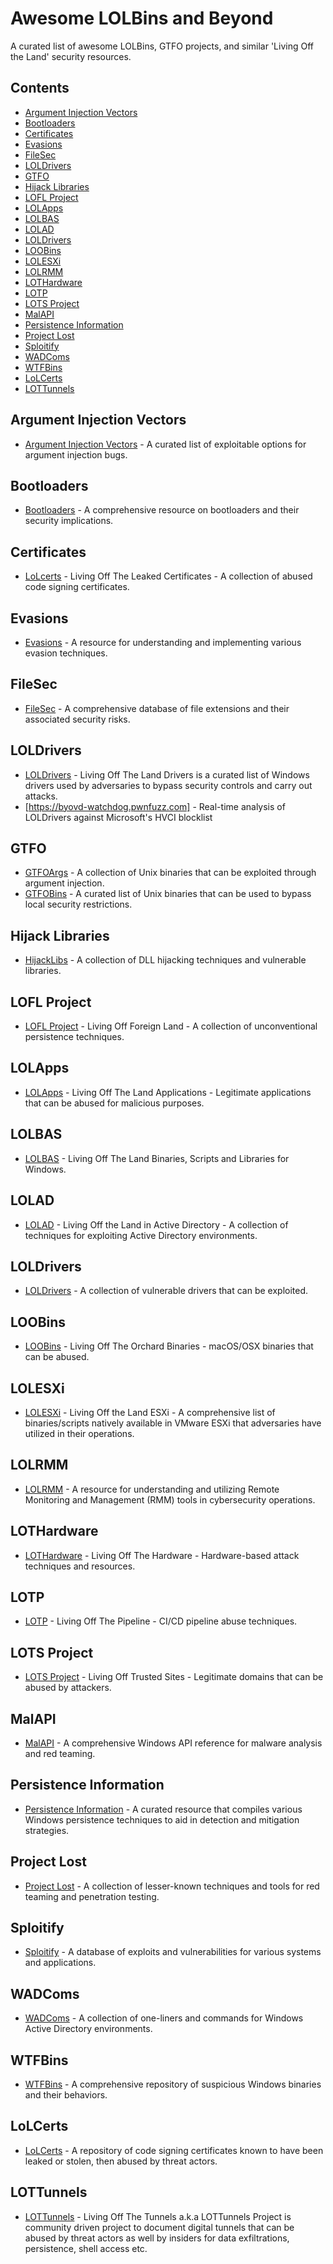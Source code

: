 # Awesome LOLBins and Beyond

A curated list of awesome LOLBins, GTFO projects, and similar 'Living Off the Land' security resources.

## Contents

- [Argument Injection Vectors](#argument-injection-vectors)
- [Bootloaders](#bootloaders)
- [Certificates](#certificates)
- [Evasions](#evasions)
- [FileSec](#filesec)
- [LOLDrivers](#loldrivers)
- [GTFO](#gtfo)
- [Hijack Libraries](#hijack-libraries)
- [LOFL Project](#lofl-project)
- [LOLApps](#lolapps)
- [LOLBAS](#lolbas)
- [LOLAD](#lolad)
- [LOLDrivers](#loldrivers)
- [LOOBins](#loobins)
- [LOLESXi](#lolesxi)
- [LOLRMM](#lolrmm)
- [LOTHardware](#lothardware)
- [LOTP](#lotp)
- [LOTS Project](#lots-project)
- [MalAPI](#malapi)
- [Persistence Information](#persistence-information)
- [Project Lost](#project-lost)
- [Sploitify](#sploitify)
- [WADComs](#wadcoms)
- [WTFBins](#wtfbins)
- [LoLCerts](#LoLCerts)
- [LOTTunnels](#LOTTunnels)

## Argument Injection Vectors

- [Argument Injection Vectors](https://sonarsource.github.io/argument-injection-vectors/) - A curated list of exploitable options for argument injection bugs.

## Bootloaders

- [Bootloaders](https://www.bootloaders.io/) - A comprehensive resource on bootloaders and their security implications.

## Certificates

- [LoLcerts](https://github.com/WithSecureLabs/lolcerts) - Living Off The Leaked Certificates - A collection of abused code signing certificates.

## Evasions

- [Evasions](https://evasions.checkpoint.com/) - A resource for understanding and implementing various evasion techniques.

## FileSec

- [FileSec](https://filesec.io/) - A comprehensive database of file extensions and their associated security risks.

## LOLDrivers
- [LOLDrivers](https://www.loldrivers.io) - Living Off The Land Drivers is a curated list of Windows drivers used by adversaries to bypass security controls and carry out attacks.
- [https://byovd-watchdog.pwnfuzz.com] - Real-time analysis of LOLDrivers against Microsoft's HVCI blocklist
  

## GTFO

- [GTFOArgs](https://gtfoargs.github.io/) - A collection of Unix binaries that can be exploited through argument injection.
- [GTFOBins](https://gtfobins.github.io/) - A curated list of Unix binaries that can be used to bypass local security restrictions.

## Hijack Libraries

- [HijackLibs](https://hijacklibs.net/) - A collection of DLL hijacking techniques and vulnerable libraries.

## LOFL Project

- [LOFL Project](https://lofl-project.github.io/) - Living Off Foreign Land - A collection of unconventional persistence techniques.

## LOLApps

- [LOLApps](https://lolapps-project.github.io/#) - Living Off The Land Applications - Legitimate applications that can be abused for malicious purposes.

## LOLBAS

- [LOLBAS](https://lolbas-project.github.io/#) - Living Off The Land Binaries, Scripts and Libraries for Windows.

## LOLAD

- [LOLAD](https://lolad-project.github.io/) - Living Off the Land in Active Directory - A collection of techniques for exploiting Active Directory environments.

## LOLDrivers

- [LOLDrivers](https://www.loldrivers.io/) - A collection of vulnerable drivers that can be exploited.

## LOOBins

- [LOOBins](https://www.loobins.io/) - Living Off The Orchard Binaries - macOS/OSX binaries that can be abused.

## LOLESXi

- [LOLESXi](https://lolesxi-project.github.io/LOLESXi/) - Living Off the Land ESXi - A comprehensive list of binaries/scripts natively available in VMware ESXi that adversaries have utilized in their operations.

## LOLRMM

- [LOLRMM](https://lolrmm.io/) - A resource for understanding and utilizing Remote Monitoring and Management (RMM) tools in cybersecurity operations.

## LOTHardware

- [LOTHardware](https://lothardware.com.tr/) - Living Off The Hardware - Hardware-based attack techniques and resources.

## LOTP

- [LOTP](https://boostsecurityio.github.io/lotp/) - Living Off The Pipeline - CI/CD pipeline abuse techniques.

## LOTS Project

- [LOTS Project](https://lots-project.com/) - Living Off Trusted Sites - Legitimate domains that can be abused by attackers.

## MalAPI

- [MalAPI](https://malapi.io/) - A comprehensive Windows API reference for malware analysis and red teaming.

## Persistence Information

- [Persistence Information](https://persistence-info.github.io/) - A curated resource that compiles various Windows persistence techniques to aid in detection and mitigation strategies.

## Project Lost

- [Project Lost](https://0xanalyst.github.io/Project-Lost/) - A collection of lesser-known techniques and tools for red teaming and penetration testing.

## Sploitify

- [Sploitify](https://sploitify.haxx.it/) - A database of exploits and vulnerabilities for various systems and applications.

## WADComs

- [WADComs](https://wadcoms.github.io/) - A collection of one-liners and commands for Windows Active Directory environments.

## WTFBins

- [WTFBins](https://wtfbins.wtf/) - A comprehensive repository of suspicious Windows binaries and their behaviors.

## LoLCerts

- [LoLCerts](https://github.com/ReversecLabs/lolcerts) - A repository of code signing certificates known to have been leaked or stolen, then abused by threat actors.

## LOTTunnels

- [LOTTunnels](https://lottunnels.github.io) - Living Off The Tunnels a.k.a LOTTunnels Project is community driven project to document digital tunnels that can be abused by threat actors as well by insiders for data exfiltrations, persistence, shell access etc.
